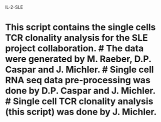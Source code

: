 IL-2-SLE
# This script contains the single cells TCR clonality analysis for the SLE project collaboration. # The data were generated by M. Raeber, D.P. Caspar and J. Michler.  # Single cell RNA seq data pre-processing was done by D.P. Caspar and J. Michler. # Single cell TCR clonality analysis (this script) was done by J. Michler.
